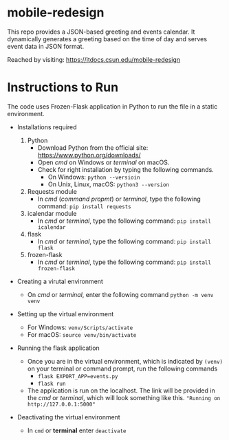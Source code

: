 # mobile-redesign

This repo provides a JSON-based greeting and events calendar. It dynamically generates a greeting based on the time of day and serves event data in JSON format.

Reached by visiting: https://itdocs.csun.edu/mobile-redesign

# Instructions to Run 
The code uses Frozen-Flask application in Python to run the file in a static environment. 

- Installations required
    1. Python
        - Download Python from the official site: https://www.python.org/downloads/ 
        - Open _cmd_ on Windows or _terminal_ on macOS. 
        - Check for right installation by typing the following commands. 
            * On Windows: ```python --versioin```
            * On Unix, Linux, macOS: ```python3 --version```
    1. Requests module
        - In _cmd_ (_command propmt_) or _terminal_, type the following command: ```pip install requests```
    1. icalendar module 
        - In _cmd_ or _terminal_, type the following command: ```pip install icalendar```
    1. flask 
        - In _cmd_ or _terminal_, type the following command: ```pip install flask```
    1. frozen-flask 
        - In _cmd_ or _terminal_, type the following command: ```pip install frozen-flask```

- Creating a virutal environment
    - On _cmd_ or _terminal_, enter the following command
        ```python -m venv venv```

- Setting up the virtual environment 
    - For Windows: 
        ```venv/Scripts/activate```
    - For macOS: 
        ```source venv/bin/activate```

- Running the flask application
    - Once you are in the virtual environment, which is indicated by ```(venv)``` on your terminal or command prompt, run the following commands 
        * ```flask EXPORT_APP=events.py```
        * ```flask run```
    - The application is run on the localhost. The link will be provided in the _cmd_ or _terminal_, which will look something like this. ```"Running on http://127.0.0.1:5000"```


- Deactivating the virtual environment 
    - In ``cmd`` or <strong>terminal</strong> enter ```deactivate```
